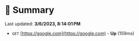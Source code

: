 # 📖 Summary
Last updated: **3/6/2023, 8:14:01 PM**

- `GET` [https://google.com](https://google.com) - **Up** (159ms)
